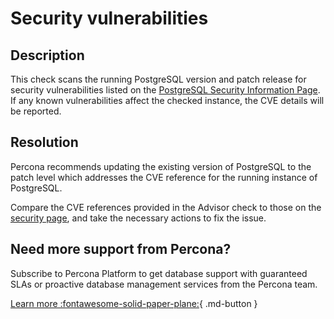 # Security vulnerabilities 

## Description

This check scans the running PostgreSQL version and patch release for security vulnerabilities listed on the [PostgreSQL Security Information Page](https://www.postgresql.org/support/security/).  If any known vulnerabilities affect the checked instance, the CVE details will be reported. 


## Resolution

Percona recommends updating the existing version of PostgreSQL to the patch level which addresses the CVE reference for the running instance of PostgreSQL.  

Compare the CVE references provided in the Advisor check to those on the [security page](https://www.postgresql.org/support/security/), and take the necessary actions to fix the issue.


## Need more support from Percona?

Subscribe to Percona Platform to get database support with guaranteed SLAs or proactive database management services from the Percona team.

[Learn more :fontawesome-solid-paper-plane:](https://per.co.na/subscribe){ .md-button }
